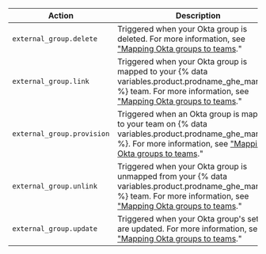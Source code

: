 | Action | Description
|------------------|-------------------
| `external_group.delete` | Triggered when your Okta group is deleted. For more information, see ["Mapping Okta groups to teams](/admin/authentication/configuring-authentication-and-provisioning-with-your-identity-provider/mapping-okta-groups-to-teams)."
| `external_group.link` | Triggered when your Okta group is mapped to your {% data variables.product.prodname_ghe_managed %} team. For more information, see ["Mapping Okta groups to teams](/admin/authentication/configuring-authentication-and-provisioning-with-your-identity-provider/mapping-okta-groups-to-teams)."
| `external_group.provision` | Triggered when an Okta group is mapped to your team on {% data variables.product.prodname_ghe_managed %}. For more information, see ["Mapping Okta groups to teams](/admin/authentication/configuring-authentication-and-provisioning-with-your-identity-provider/mapping-okta-groups-to-teams)."
| `external_group.unlink` | Triggered when your Okta group is unmapped from your {% data variables.product.prodname_ghe_managed %} team. For more information, see ["Mapping Okta groups to teams](/admin/authentication/configuring-authentication-and-provisioning-with-your-identity-provider/mapping-okta-groups-to-teams)."
| `external_group.update` | Triggered when your Okta group's settings are updated. For more information, see ["Mapping Okta groups to teams](/admin/authentication/configuring-authentication-and-provisioning-with-your-identity-provider/mapping-okta-groups-to-teams)."
